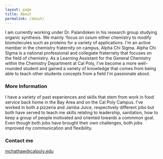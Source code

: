 ```yaml
---
layout: page
title: About
permalink: /about/
---
```


  I am currently working under Dr. Palandoken in his research group studying organic synthesis. We mainly 'focus on oxium either chemistry to modify biomolecules such as proteins for a variety of applications.
  I'm an active member in the chemistry fraternity on campus, Alpha Chi Sigma. Alpha Chi Sigma is a national professional and collegiate fraternety that focuses on the field of chemistry.
  As a Learning Assistant for the General Chemistry within the Chemistry Department at Cal Poly, I've become a more well-rounded student and gained a variety of knowledge that comes from being able to teach other students concepts from a field I'm passionate about.


### More Information

I have a variety of past experiences and skills that stem from work in food service back home in the Bay Area and on the Cal Poly Campus. I've worked in both a pizzeria and Jamba Juice, respectively different jobs but both have served to teach me skills relating to leadership, sanitation, how to keep a group of people motivated and oriented towards a commmon goal. Even though both jobs have brought their own challenges, both jobs improved my communication and flexibility.

### Contact me

[mchathaw@calpoly.edu](mailto:mchathaw@calpoly.edu)
